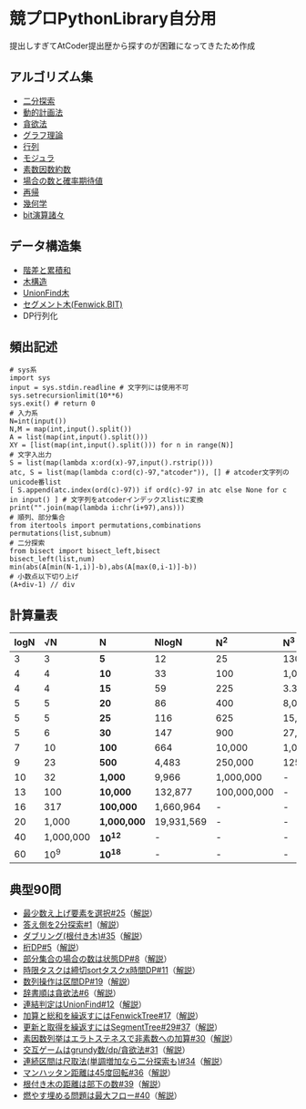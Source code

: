# 競プロPythonLibrary自分用
提出しすぎてAtCoder提出歴から探すのが困難になってきたため作成

## アルゴリズム集
- [二分探索](/algorithm/BinarySearch.py)
- [動的計画法](/algorithm/DP.py)
- [貪欲法](/algorithm/Greedy.py)
- [グラフ理論](/algorithm/Graph.py)
- [行列](/algorithm/Linear.py)
- [モジュラ](/algorithm/Mod.py)
- [素数因数約数](/algorithm/Prime.py)
- [場合の数と確率期待値](/algorithm/CombinationEV.py)
- [再帰](/algorithm/Recursion.py)
- [幾何学](/algorithm/Vector.py)
- [bit演算諸々](/algorithm/Bit.py)

## データ構造集
- [階差と累積和](/struct/FDnCS.py)
- [木構造](/struct/tree.py)
- [UnionFind木](/struct/UF.py)
- [セグメント木(Fenwick,BIT)](/struct/Segment.py)
- DP行列化

## 頻出記述
~~~
# sys系
import sys
input = sys.stdin.readline # 文字列には使用不可
sys.setrecursionlimit(10**6)
sys.exit() # return 0
# 入力系
N=int(input())
N,M = map(int,input().split())
A = list(map(int,input().split()))
XY = [list(map(int,input().split())) for n in range(N)]
# 文字入出力
S = list(map(lambda x:ord(x)-97,input().rstrip()))
atc, S = list(map(lambda c:ord(c)-97,"atcoder")), [] # atcoder文字列のunicode番list
[ S.append(atc.index(ord(c)-97)) if ord(c)-97 in atc else None for c in input() ] # 文字列をatcoderインデックスlistに変換
print("".join(map(lambda i:chr(i+97),ans)))
# 順列、部分集合
from itertools import permutations,combinations
permutations(list,subnum)
# 二分探索
from bisect import bisect_left,bisect
bisect_left(list,num)
min(abs(A[min(N-1,i)]-b),abs(A[max(0,i-1)]-b))
# 小数点以下切り上げ
(A+div-1) // div
~~~

## 計算量表
|logN|√N|**N**|NlogN|N<sup>2</sup>|N<sup>3</sup>|2<sup>N</sup>|N!|
|:----|:----|:----|:----|:----|:----|:----|:----|
|3|3|**5**|12|25|130|30|120|
|4|4|**10**|33|100|1,000|1,024|3,628,800|
|4|4|**15**|59|225|3.375|32,768|479,001,600|
|5|5|**20**|86|400|8,000|1,048,576|-|
|5|5|**25**|116|625|15,625|33,554,432|-|
|5|6|**30**|147|900|27,000|-|-|
|7|10|**100**|664|10,000|1,000,000|-|-|
|9|23|**500**|4,483|250,000|125,000,000|-|-|
|10|32|**1,000**|9,966|1,000,000|-|-|-|
|13|100|**10,000**|132,877|100,000,000|-|-|-|
|16|317|**100,000**|1,660,964|-|-|-|-|
|20|1,000|**1,000,000**|19,931,569|-|-|-|-|
|40|1,000,000|**10<sup>12</sup>**|-|-|-|-|-|
|60|10<sup>9</sup>|**10<sup>18</sup>**|-|-|-|-|-|

## 典型90問
- [最少数え上げ要素を選択#25](https://atcoder.jp/contests/typical90/submissions/35225706)（[解説](https://github.com/E869120/kyopro_educational_90/blob/main/editorial/025.jpg)）
- [答え側を2分探索#1](https://atcoder.jp/contests/typical90/submissions/34487062)（[解説](https://github.com/E869120/kyopro_educational_90/blob/main/editorial/001.jpg)）
- [ダブリング(根付き木)#35](https://atcoder.jp/contests/typical90/submissions/35368779)（[解説](https://github.com/E869120/kyopro_educational_90/blob/main/editorial/035-02.jpg)）
- [桁DP#5](https://atcoder.jp/contests/typical90/submissions/33173921)（[解説](https://github.com/E869120/kyopro_educational_90/blob/main/editorial/005-01.jpg)）
- [部分集合の場合の数は状態DP#8](https://atcoder.jp/contests/typical90/submissions/34868209)（[解説](https://github.com/E869120/kyopro_educational_90/blob/main/editorial/008.jpg)）
- [時限タスクは締切sortタスクx時間DP#11](https://atcoder.jp/contests/typical90/submissions/34888277)（[解説](https://github.com/E869120/kyopro_educational_90/blob/main/editorial/011-02.jpg)）
- [数列操作は区間DP#19](https://atcoder.jp/contests/typical90/submissions/35210132)（[解説](https://github.com/E869120/kyopro_educational_90/blob/main/editorial/019.jpg)）
- [辞書順は貪欲法#6](https://atcoder.jp/contests/typical90/submissions/34867193)（[解説](https://github.com/E869120/kyopro_educational_90/blob/main/editorial/006.jpg)）
- [連結判定はUnionFind#12](https://atcoder.jp/contests/typical90/submissions/34889083)（[解説](https://github.com/E869120/kyopro_educational_90/blob/main/editorial/012.jpg)）
- [加算と総和を繰返すにはFenwickTree#17](https://atcoder.jp/contests/typical90/submissions/35192768)（[解説](https://github.com/E869120/kyopro_educational_90/blob/main/editorial/017-03.jpg)）
- [更新と取得を繰返すにはSegmentTree#29#37](https://atcoder.jp/contests/typical90/submissions/35241803)（[解説](https://github.com/E869120/kyopro_educational_90/blob/main/editorial/029-02.jpg)）
- [素因数列挙はエラトステネスで非素数への加算#30](https://atcoder.jp/contests/typical90/submissions/35241997)（[解説](https://github.com/E869120/kyopro_educational_90/blob/main/editorial/030.jpg)）
- [交互ゲームはgrundy数/dp/貪欲法#31](https://atcoder.jp/contests/typical90/submissions/35243279)（[解説](https://github.com/E869120/kyopro_educational_90/blob/main/editorial/031.jpg)）
- [連続区間は尺取法(単調増加なら二分探索も)#34](https://atcoder.jp/contests/typical90/submissions/35245981)（[解説](https://github.com/E869120/kyopro_educational_90/blob/main/editorial/034.jpg)）
- [マンハッタン距離は45度回転#36](https://atcoder.jp/contests/typical90/submissions/35370438)（[解説](https://github.com/E869120/kyopro_educational_90/blob/main/editorial/036.jpg)）
- [根付き木の距離は部下の数#39](https://atcoder.jp/contests/typical90/submissions/35374640)（[解説](https://github.com/E869120/kyopro_educational_90/blob/main/editorial/039.jpg)）
- [燃やす埋める問題は最大フロー#40](https://atcoder.jp/contests/typical90/submissions/35389500)（[解説](https://github.com/E869120/kyopro_educational_90/blob/main/editorial/040.jpg)）
